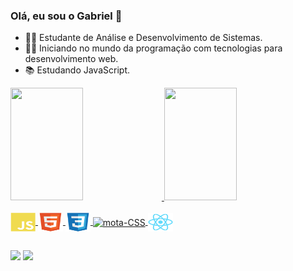 ### Olá, eu sou o Gabriel 👋

- 🧑‍🎓 Estudante de Análise e Desenvolvimento de Sistemas.
- 👨‍💻 Iniciando no mundo da programação com tecnologias para desenvolvimento web.
- 📚 Estudando JavaScript.


<div>
  <a href="https://github.com/motagabriel">
  <img height="180em" width="48%" src="https://github-readme-stats.vercel.app/api?username=motagabriel&show_icons=true&theme=dark&include_all_commits=true&count_private=true"/>
  <img height="180em" width="48%" src="https://github-readme-stats.vercel.app/api/top-langs/?username=motagabriel&layout=compact&langs_count=7&theme=dark"/>
</div>
<div style="display: inline_block"><br>
  <img align="center" alt="mota-Js" height="30" width="40" src="https://raw.githubusercontent.com/devicons/devicon/master/icons/javascript/javascript-plain.svg">
  <img align="center" alt="mota-HTML" height="30" width="40" src="https://raw.githubusercontent.com/devicons/devicon/master/icons/html5/html5-original.svg">
  <img align="center" alt="mota-CSS" height="30" width="40" src="https://raw.githubusercontent.com/devicons/devicon/master/icons/css3/css3-original.svg">
  <img align="center" alt="mota-CSS" height="30" width="40" src="https://raw.githubusercontent.com/jmnote/z-icons/master/svg/bootstrap.svg">
  <img align="center" alt="mota-React" height="30" width="40" src="https://raw.githubusercontent.com/devicons/devicon/master/icons/react/react-original.svg">
</div>
  
  ##
 
<div> 
  <a href = "mailto:gabrielmotacosta18@gmail.com"><img src="https://img.shields.io/badge/-Gmail-%23333?style=for-the-badge&logo=gmail&logoColor=red" target="_blank"></a>
  <a href="https://www.linkedin.com/in/gabriel-mota-costa-4a7391139/" target="_blank"><img src="https://img.shields.io/badge/-LinkedIn-%230077B5?style=for-the-badge&logo=linkedin&logoColor=white" target="_blank"></a> 

